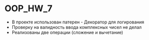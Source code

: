 # OOP_HW_7
- В проекте использован патерен - Декоратор для логирования
- Проверку на валидность ввода комплексных чисел не делал
- Реализованы две операции (сложение и вычетание)

